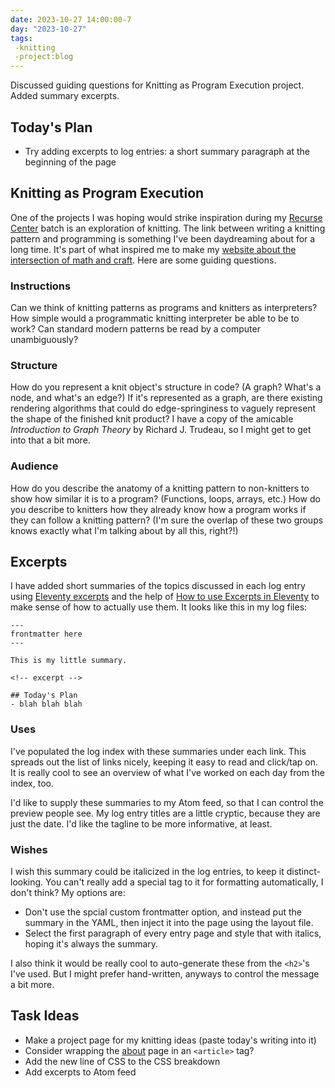 ```yaml
---
date: 2023-10-27 14:00:00-7
day: "2023-10-27"
tags:
 -knitting
 -project:blog
---
```


Discussed guiding questions for Knitting as Program Execution project. Added summary excerpts.

<!-- excerpt -->

## Today's Plan

- Try adding excerpts to log entries: a short summary paragraph at the beginning of the page

## Knitting as Program Execution

One of the projects I was hoping would strike inspiration during my [Recurse Center](https://recurse.com/) batch is an exploration of knitting. The link between writing a knitting pattern and programming is something I've been daydreaming about for a long time. It's part of what inspired me to make my [website about the intersection of math and craft](http://craftinatorics.com/). Here are some guiding questions.

### Instructions

Can we think of knitting patterns as programs and knitters as interpreters? How simple would a programmatic knitting interpreter be able to be to work? Can standard modern patterns be read by a computer unambiguously?

### Structure

How do you represent a knit object's structure in code? (A graph? What's a node, and what's an edge?) If it's represented as a graph, are there existing rendering algorithms that could do edge-springiness to vaguely represent the shape of the finished knit product? I have a copy of the amicable <cite>Introduction to Graph Theory</cite> by Richard J. Trudeau, so I might get to get into that a bit more.

### Audience

How do you describe the anatomy of a knitting pattern to non-knitters to show how similar it is to a program? (Functions, loops, arrays, etc.) How do you describe to knitters how they already know how a program works if they can follow a knitting pattern? (I'm sure the overlap of these two groups knows exactly what I'm talking about by all this, right?!)

## Excerpts

I have added short summaries of the topics discussed in each log entry using [Eleventy excerpts](https://www.11ty.dev/docs/data-frontmatter-customize/#example-parse-excerpts-from-content) and the help of [How to use Excerpts in Eleventy](https://webbureaucrat.gitlab.io/articles/eleventy-excerpts/) to make sense of how to actually use them. It looks like this in my log files:

```
---
frontmatter here
---

This is my little summary.

<!-- excerpt -->

## Today's Plan
- blah blah blah
```

### Uses

I've populated the log index with these summaries under each link. This spreads out the list of links nicely, keeping it easy to read and click/tap on. It is really cool to see an overview of what I've worked on each day from the index, too.

I'd like to supply these summaries to my Atom feed, so that I can control the preview people see. My log entry titles are a little cryptic, because they are just the date. I'd like the tagline to be more informative, at least.

### Wishes

I wish this summary could be italicized in the log entries, to keep it distinct-looking. You can't really add a special tag to it for formatting automatically, I don't think? My options are:

- Don't use the spcial custom frontmatter option, and instead put the summary in the YAML, then inject it into the page using the layout file.
- Select the first paragraph of every entry page and style that with italics, hoping it's always the summary.

I also think it would be really cool to auto-generate these from the `<h2>`'s I've used. But I might prefer hand-written, anyways to control the message a bit more.

## Task Ideas
- Make a project page for my knitting ideas (paste today's writing into it)
- Consider wrapping the [about](/about/) page in an `<article>` tag?
- Add the new line of CSS to the CSS breakdown
- Add excerpts to Atom feed

